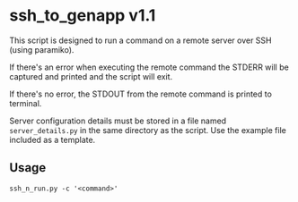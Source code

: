 # ssh_to_genapp v1.1
This script is designed to run a command on a remote server over SSH (using paramiko).

If there's an error when executing the remote command the STDERR will be captured and printed and the script will exit.

If there's no error, the STDOUT from the remote command is printed to terminal.

Server configuration details must be stored in a file named `server_details.py` in the same directory as the script. Use the example file included as a template.

## Usage

`ssh_n_run.py -c '<command>'`
